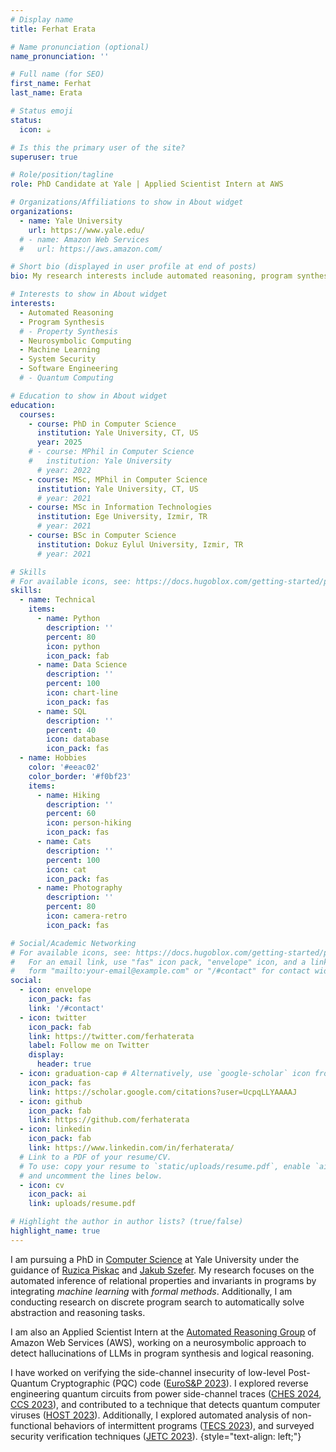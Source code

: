 ```yaml
---
# Display name
title: Ferhat Erata

# Name pronunciation (optional)
name_pronunciation: ''

# Full name (for SEO)
first_name: Ferhat
last_name: Erata

# Status emoji
status:
  icon: ☕️

# Is this the primary user of the site?
superuser: true

# Role/position/tagline
role: PhD Candidate at Yale | Applied Scientist Intern at AWS

# Organizations/Affiliations to show in About widget
organizations:
  - name: Yale University
    url: https://www.yale.edu/
  # - name: Amazon Web Services
  #   url: https://aws.amazon.com/

# Short bio (displayed in user profile at end of posts)
bio: My research interests include automated reasoning, program synthesis, neurosymbolic approaches, security, and formal verification.

# Interests to show in About widget
interests:
  - Automated Reasoning
  - Program Synthesis 
  # - Property Synthesis
  - Neurosymbolic Computing
  - Machine Learning
  - System Security
  - Software Engineering
  # - Quantum Computing

# Education to show in About widget
education:
  courses:
    - course: PhD in Computer Science
      institution: Yale University, CT, US
      year: 2025
    # - course: MPhil in Computer Science
    #   institution: Yale University
      # year: 2022
    - course: MSc, MPhil in Computer Science
      institution: Yale University, CT, US
      # year: 2021
    - course: MSc in Information Technologies
      institution: Ege University, Izmir, TR
      # year: 2021
    - course: BSc in Computer Science
      institution: Dokuz Eylul University, Izmir, TR
      # year: 2021

# Skills
# For available icons, see: https://docs.hugoblox.com/getting-started/page-builder/#icons
skills:
  - name: Technical
    items:
      - name: Python
        description: ''
        percent: 80
        icon: python
        icon_pack: fab
      - name: Data Science
        description: ''
        percent: 100
        icon: chart-line
        icon_pack: fas
      - name: SQL
        description: ''
        percent: 40
        icon: database
        icon_pack: fas
  - name: Hobbies
    color: '#eeac02'
    color_border: '#f0bf23'
    items:
      - name: Hiking
        description: ''
        percent: 60
        icon: person-hiking
        icon_pack: fas
      - name: Cats
        description: ''
        percent: 100
        icon: cat
        icon_pack: fas
      - name: Photography
        description: ''
        percent: 80
        icon: camera-retro
        icon_pack: fas

# Social/Academic Networking
# For available icons, see: https://docs.hugoblox.com/getting-started/page-builder/#icons
#   For an email link, use "fas" icon pack, "envelope" icon, and a link in the
#   form "mailto:your-email@example.com" or "/#contact" for contact widget.
social:
  - icon: envelope
    icon_pack: fas
    link: '/#contact'
  - icon: twitter
    icon_pack: fab
    link: https://twitter.com/ferhaterata
    label: Follow me on Twitter
    display:
      header: true
  - icon: graduation-cap # Alternatively, use `google-scholar` icon from `ai` icon pack
    icon_pack: fas
    link: https://scholar.google.com/citations?user=UcpqLLYAAAAJ
  - icon: github
    icon_pack: fab
    link: https://github.com/ferhaterata
  - icon: linkedin
    icon_pack: fab
    link: https://www.linkedin.com/in/ferhaterata/
  # Link to a PDF of your resume/CV.
  # To use: copy your resume to `static/uploads/resume.pdf`, enable `ai` icons in `params.yaml`,
  # and uncomment the lines below.
  - icon: cv
    icon_pack: ai
    link: uploads/resume.pdf

# Highlight the author in author lists? (true/false)
highlight_name: true
---
```


I am pursuing a PhD in [Computer Science](https://cpsc.yale.edu) at Yale University under the guidance of [Ruzica Piskac](http://www.cs.yale.edu/homes/piskac/) and [Jakub Szefer](https://caslab.csl.yale.edu/~jakub/). My research focuses on the automated inference of relational properties and invariants in programs by integrating _machine learning_ with _formal methods_. Additionally, I am conducting research on discrete program search to automatically solve abstraction and reasoning tasks.

I am also an Applied Scientist Intern at the [Automated Reasoning Group](https://www.amazon.science/research-areas/automated-reasoning) of Amazon Web Services (AWS), working on a neurosymbolic approach to detect hallucinations of LLMs in program synthesis and logical reasoning.
<!-- mentored by [Rupak Majumdar](https://people.mpi-sws.org/~rupak/). I am developing tools for model-based testing, conformance checking, and fuzzing of distributed networked systems. -->
<!-- My work aims to improve the reliability of AWS services by creating advanced tools for model-based testing, conformance checking, and randomized testing of distributed networked systems.  -->
<!-- and [Nafi Diallo](https://linkedin.com/in/ndiallo).  -->

I have worked on verifying the side-channel insecurity of low-level Post-Quantum Cryptographic (PQC) code ([EuroS&P 2023](https://ieeexplore.ieee.org/document/10190541)). I explored reverse engineering quantum circuits from power side-channel traces ([CHES 2024](https://ferhat.ai/publication/erata-2024-quantum/erata-2024-quantum.pdf), [CCS 2023](https://dl.acm.org/doi/10.1145/3576915.3623118)), and contributed to a technique that detects quantum computer viruses ([HOST 2023](https://ieeexplore.ieee.org/document/10133711)). Additionally, I explored automated analysis of non-functional behaviors of intermittent programs ([TECS 2023](https://dl.acm.org/doi/10.1145/3563216)), and surveyed security verification techniques ([JETC 2023](https://doi.org/10.1145/3564785)).
{style="text-align: left;"}
